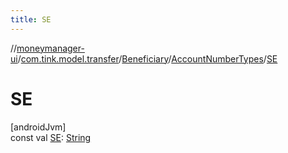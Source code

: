 ```yaml
---
title: SE
---
```

//[moneymanager-ui](../../../../index.html)/[com.tink.model.transfer](../../index.html)/[Beneficiary](../index.html)/[AccountNumberTypes](index.html)/[SE](-s-e.html)



# SE



[androidJvm]\
const val [SE](-s-e.html): [String](https://kotlinlang.org/api/latest/jvm/stdlib/kotlin/-string/index.html)




